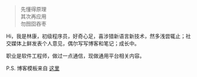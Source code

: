 > 先懂得原理  
> 其次再应用  
> 勿囫囵吞枣  

Hi，我是林康，初级程序员，好奇心足，喜涉猎新语言新技术，然多浅尝辄止；社交媒体上鲜发表个人意见，偶尔写写博客和笔记；成长中。

职业是软件工程师，做过一点通信，现做通用平台相关内容。

P.S. 博客模板来自 [这里](https://github.com/huxpro/huxpro.github.io/)
